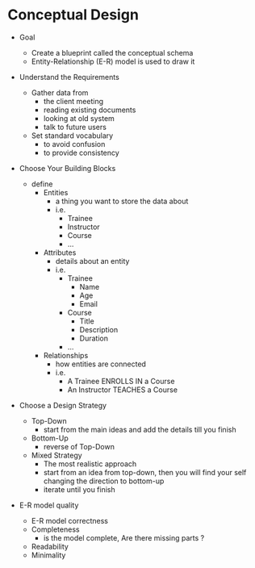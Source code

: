 # Conceptual Design

* Goal
    * Create a blueprint called the conceptual schema
    * Entity-Relationship (E-R) model is used to draw it

* Understand the Requirements
    * Gather data from
        * the client meeting
        * reading existing documents
        * looking at old system
        * talk to future users
    * Set standard vocabulary
        * to avoid confusion
        * to provide consistency

* Choose Your Building Blocks
    * define
        * Entities
            * a thing you want to store the data about
            * i.e.
                * Trainee
                * Instructor
                * Course
                * ...
        * Attributes
            * details about an entity
            * i.e.
                * Trainee
                    * Name
                    * Age
                    * Email
                * Course
                    * Title
                    * Description
                    * Duration
                * ...
        * Relationships
            * how entities are connected
            * i.e.
                * A Trainee ENROLLS IN a Course
                * An Instructor TEACHES a Course

* Choose a Design Strategy
    * Top-Down
        * start from the main ideas and add the details till you finish
    * Bottom-Up
        * reverse of Top-Down
    * Mixed Strategy
        * The most realistic approach
        * start from an idea from top-down, then you will find your self changing the direction to bottom-up
        * iterate until you finish

* E-R model quality
    * E-R model correctness
    * Completeness
        * is the model complete, Are there missing parts ?
    * Readability
    * Minimality